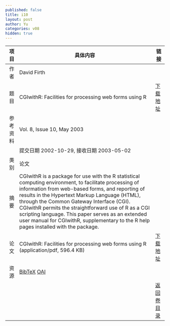```yaml
---
published: false
title: i10
layout: post
author: Yu
categories: v08
hidden: true
---
```


| 项目 | 具体内容 | 链接 |
|---:|---|---|
| 作者 | David Firth| |
| 题目 |CGIwithR: Facilities for processing web forms using R | [下载地址](http://www.jstatsoft.org/v08/i10/paper) |
| 参考资料 |Vol. 8, Issue 10, May 2003 | |
| | 提交日期 2002-10-29, 接收日期 2003-05-02| | 
| 类别 | 论文| |
| 摘要 | CGIwithR is a package for use with the R statistical computing environment, to facilitate processing of information from web-based forms, and reporting of results in the Hypertext Markup Language (HTML), through the Common Gateway Interface (CGI). CGIwithR permits the straightforward use of R as a CGI scripting language. This paper serves as an extended user manual for CGIwithR, supplementary to the R help pages installed with the package.| |
| 论文 | CGIwithR: Facilities for processing web forms using R  (application/pdf, 596.4 KB)| [下载地址](http://www.jstatsoft.org/v08/i10/paper) |
| 资源 | [BibTeX](http://www.jstatsoft.org/v08/i10/bibtex) [OAI](http://www.jstatsoft.org/oai?verb=GetRecord&identifier=oai.jstatsoft/v08/i10&prefix=oai_dc)| |
| |  | [返回卷目录]({{site.baseurl}}/volume/v08.html) |
